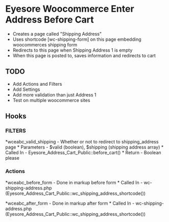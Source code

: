 # Eyesore Woocommerce Enter Address Before Cart
* Creates a page called "Shipping Address"
* Uses shortcode [wc-shipping-form] on this page embedding woocommerces shipping form
* Redirects to this page when Shipping Address 1 is empty
* When this page is posted to, saves information and redirects to cart

## TODO 
* Add Actions and Filters
* Add Settings
* Add more validation than just Address 1
* Test on multiple woocommerce sites

## Hooks
### FILTERS
*wceabc_valid_shipping - Whether or not to redirect to shipping_address page
	* Parameters - $valid (boolean), $shipping (shipping address array)
	* Called In - Eyesore_Address_Cart_Public::before_cart() 
	* Return - Boolean please

### Actions
*wceabc_before_form - Done in markup before form
	* Called In - wc-shipping-address.php (Eyesore_Address_Cart_Public::wc_shipping_address_shortcode())

*wceabc_after_form - Done in markup after form
	* Called In - wc-shipping-address.php (Eyesore_Address_Cart_Public::wc_shipping_address_shortcode())